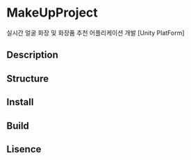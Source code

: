 # MakeUpProject
실시간 얼굴 화장 및 화장품 추천 어플리케이션 개발 [Unity PlatForm]

## Description

## Structure

## Install

## Build

## Lisence